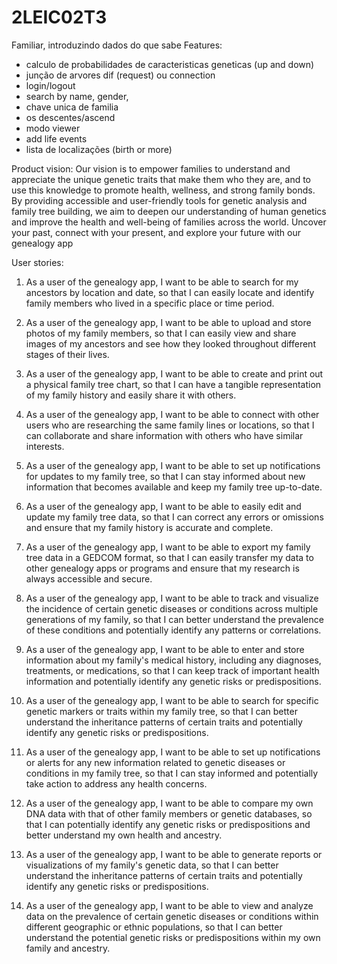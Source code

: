 # 2LEIC02T3
Familiar, introduzindo dados do que sabe
Features:
- calculo de probabilidades de caracteristicas geneticas  (up and down)
- junção de arvores dif (request) ou connection 
- login/logout
- search by name, gender, 
- chave unica de familia
- os descentes/ascend
- modo viewer
- add life events
- lista de localizações (birth or more)

Product vision:
  Our vision is to empower families to understand and appreciate the unique genetic traits that make them who they are, and to use this knowledge to promote health, wellness, and strong family bonds. By providing accessible and user-friendly tools for genetic analysis and family tree building, we aim to deepen our understanding of human genetics and improve the health and well-being of families across the world.
  Uncover your past, connect with your present, and explore your future with our genealogy app

User stories:
1. As a user of the genealogy app, I want to be able to search for my ancestors by location and date, so that I can easily locate and identify family members who lived in a specific place or time period.

2. As a user of the genealogy app, I want to be able to upload and store photos of my family members, so that I can easily view and share images of my ancestors and see how they looked throughout different stages of their lives.

3. As a user of the genealogy app, I want to be able to create and print out a physical family tree chart, so that I can have a tangible representation of my family history and easily share it with others.

4. As a user of the genealogy app, I want to be able to connect with other users who are researching the same family lines or locations, so that I can collaborate and share information with others who have similar interests.

5. As a user of the genealogy app, I want to be able to set up notifications for updates to my family tree, so that I can stay informed about new information that becomes available and keep my family tree up-to-date.

6. As a user of the genealogy app, I want to be able to easily edit and update my family tree data, so that I can correct any errors or omissions and ensure that my family history is accurate and complete.

7. As a user of the genealogy app, I want to be able to export my family tree data in a GEDCOM format, so that I can easily transfer my data to other genealogy apps or programs and ensure that my research is always accessible and secure.

8. As a user of the genealogy app, I want to be able to track and visualize the incidence of certain genetic diseases or conditions across multiple generations of my family, so that I can better understand the prevalence of these conditions and potentially identify any patterns or correlations.

9. As a user of the genealogy app, I want to be able to enter and store information about my family's medical history, including any diagnoses, treatments, or medications, so that I can keep track of important health information and potentially identify any genetic risks or predispositions.

10. As a user of the genealogy app, I want to be able to search for specific genetic markers or traits within my family tree, so that I can better understand the inheritance patterns of certain traits and potentially identify any genetic risks or predispositions.

11. As a user of the genealogy app, I want to be able to set up notifications or alerts for any new information related to genetic diseases or conditions in my family tree, so that I can stay informed and potentially take action to address any health concerns.

12. As a user of the genealogy app, I want to be able to compare my own DNA data with that of other family members or genetic databases, so that I can potentially identify any genetic risks or predispositions and better understand my own health and ancestry.

13. As a user of the genealogy app, I want to be able to generate reports or visualizations of my family's genetic data, so that I can better understand the inheritance patterns of certain traits and potentially identify any genetic risks or predispositions.

14. As a user of the genealogy app, I want to be able to view and analyze data on the prevalence of certain genetic diseases or conditions within different geographic or ethnic populations, so that I can better understand the potential genetic risks or predispositions within my own family and ancestry.
